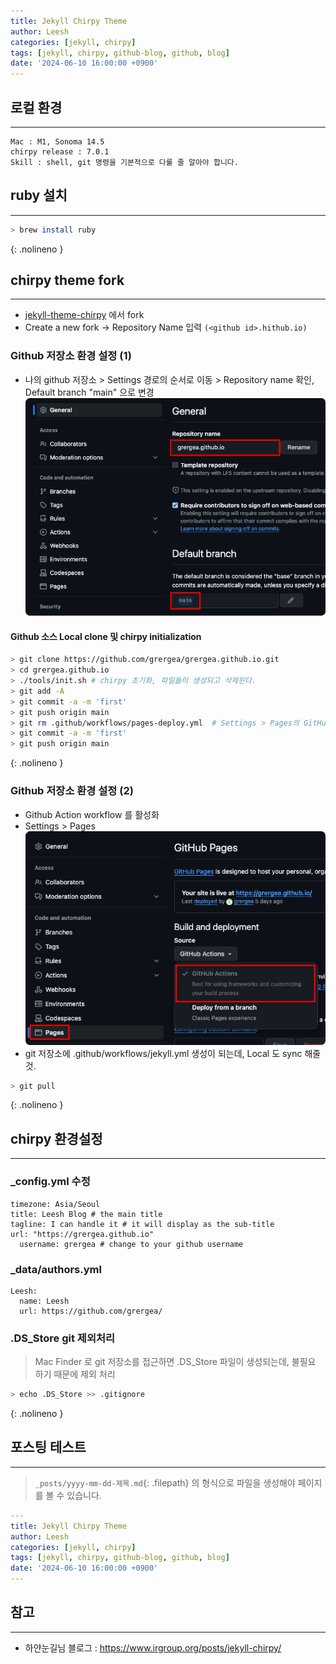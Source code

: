 ```yaml
---
title: Jekyll Chirpy Theme
author: Leesh
categories: [jekyll, chirpy] 
tags: [jekyll, chirpy, github-blog, github, blog]
date: '2024-06-10 16:00:00 +0900'
---
```


## 로컬 환경

---
```
Mac : M1, Sonoma 14.5
chirpy release : 7.0.1
Skill : shell, git 명령을 기본적으로 다룰 줄 알아야 합니다. 
```

## ruby 설치

---
```bash
> brew install ruby
```
{: .nolineno }

## chirpy theme fork

---
* [jekyll-theme-chirpy](https://github.com/cotes2020/jekyll-theme-chirpy) 에서 fork
* Create a new fork -> Repository Name 입력 `(<github id>.hithub.io)`

### Github 저장소 환경 설정 (1)
* 나의 github 저장소 > Settings 경로의 순서로 이동 > Repository name 확인, Default  branch "main" 으로 변경
![](/assets/img/2024-06-10-Test_images/76decd75.png)

#### Github 소스 Local clone 및 chirpy initialization
```bash
> git clone https://github.com/grergea/grergea.github.io.git
> cd grergea.github.io
> ./tools/init.sh # chirpy 초기화, 파일들이 생성되고 삭제된다.
> git add -A
> git commit -a -m 'first'
> git push origin main
> git rm .github/workflows/pages-deploy.yml  # Settings > Pages의 GitHub Actions을 사용하기 위해서 삭제 필요
> git commit -a -m 'first'
> git push origin main
```
{: .nolineno }

### Github 저장소 환경 설정 (2)
* Github Action workflow 를 활성화
* Settings > Pages
![](/assets/img/2024-06-10-Test_images/da0b4cc4.png)
* git 저장소에 .github/workflows/jekyll.yml 생성이 되는데, Local 도 sync 해줄 것.
```bash
> git pull
```
{: .nolineno }

## chirpy 환경설정

---
### _config.yml 수정
```console
timezone: Asia/Seoul
title: Leesh Blog # the main title
tagline: I can handle it # it will display as the sub-title
url: "https://grergea.github.io"
  username: grergea # change to your github username
```

### _data/authors.yml
```console
Leesh:
  name: Leesh
  url: https://github.com/grergea/
```

### .DS_Store git 제외처리
> Mac Finder 로 git 저장소를 접근하면 .DS_Store 파일이 생성되는데, 불필요 하기 때문에 제외 처리

```bash
> echo .DS_Store >> .gitignore
```
{: .nolineno }

## 포스팅 테스트

---
> `_posts/yyyy-mm-dd-제목.md`{: .filepath} 의 형식으로 파일을 생성해야 페이지를 볼 수 있습니다.

```yaml
---
title: Jekyll Chirpy Theme
author: Leesh
categories: [jekyll, chirpy] 
tags: [jekyll, chirpy, github-blog, github, blog]
date: '2024-06-10 16:00:00 +0900'
---
```

## 참고

---
* 하얀눈길님 블로그 : https://www.irgroup.org/posts/jekyll-chirpy/
